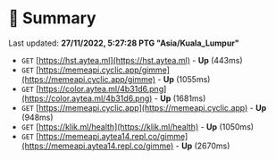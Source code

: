 # 📖 Summary
Last updated: **27/11/2022, 5:27:28 PTG "Asia/Kuala_Lumpur"**

- `GET` [https://hst.aytea.ml](https://hst.aytea.ml) - **Up** (443ms)
- `GET` [https://memeapi.cyclic.app/gimme](https://memeapi.cyclic.app/gimme) - **Up** (1055ms)
- `GET` [https://color.aytea.ml/4b31d6.png](https://color.aytea.ml/4b31d6.png) - **Up** (1681ms)
- `GET` [https://memeapi.cyclic.app](https://memeapi.cyclic.app) - **Up** (948ms)
- `GET` [https://klik.ml/health](https://klik.ml/health) - **Up** (1050ms)
- `GET` [https://memeapi.aytea14.repl.co/gimme](https://memeapi.aytea14.repl.co/gimme) - **Up** (2670ms)
